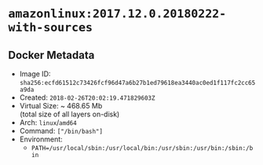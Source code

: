 # `amazonlinux:2017.12.0.20180222-with-sources`

## Docker Metadata

- Image ID: `sha256:ecfd61512c73426fcf96d47a6b27b1ed79618ea3440ac0ed1f117fc2cc65a9da`
- Created: `2018-02-26T20:02:19.471829603Z`
- Virtual Size: ~ 468.65 Mb  
  (total size of all layers on-disk)
- Arch: `linux`/`amd64`
- Command: `["/bin/bash"]`
- Environment:
  - `PATH=/usr/local/sbin:/usr/local/bin:/usr/sbin:/usr/bin:/sbin:/bin`
